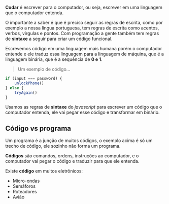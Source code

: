 **Codar** é escrever para o computador, ou seja, escrever em uma linguagem que o computador entenda.

O importante a saber é que é preciso seguir as regras de escrita, como por exemplo a nossa língua portuguesa, tem regras de escrita como acentos, verbos, virgulas e pontos. Com programação a gente também tem regras de **sintaxe** a seguir para criar um código funcional.

Escrevemos código em uma linguagem mais humana porém o computador entende e ele traduz essa linguagem para a linguagem de máquina, que é a linguagem binária, que  é a sequência de **0 e 1**.

> Um exemplo de código...

```javascript
if (input === password) {
	unlockPhone()
} else {
	tryAgain()
}
```

Usamos as regras de **sintaxe** do *javascript* para escrever um código que o computador entenda, ele vai pegar esse código e transformar em binário.

## Código vs programa

Um programa é a junção de muitos códigos, o exemplo acima é só um trecho de código, ele sozinho não forma um programa.

**Códigos** são comandos, ordens, instruções ao computador, e o computador vai pegar o código e traduzir para que ele entenda.

Existe **código** em muitos eletrônicos:

- Micro-ondas
- Semáforos
- Roteadores
- Avião

